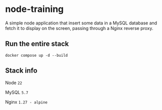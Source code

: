 # node-training
A simple node application that insert some data in a MySQL database and fetch it to display on the screen, passing through a Nginx reverse proxy.

## Run the entire stack
`docker compose up -d --build`

## Stack info
Node  `22`

MySQL `5.7`

Nginx `1.27 - alpine`